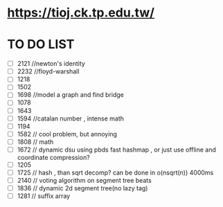 # https://tioj.ck.tp.edu.tw/

# TO DO LIST
- [ ] 2121 //newton's identity
- [ ] 2232 //floyd-warshall
- [ ] 1218
- [ ] 1502
- [ ] 1698 //model a graph and find bridge
- [ ] 1078
- [ ] 1643
- [ ] 1594 //catalan number , intense math
- [ ] 1194
- [ ] 1582 // cool problem, but annoying
- [ ] 1808 // math
- [ ] 1672 // dynamic dsu using pbds fast hashmap , or just use offline and coordinate compression?
- [ ] 1205
- [ ] 1725 // hash , than sqrt decomp? can be done in o(nsqrt(n)) 4000ms
- [ ] 2140 // voting algorithm on segment tree beats
- [ ] 1836 // dynamic 2d segment tree(no lazy tag)
- [ ] 1281 // suffix array
